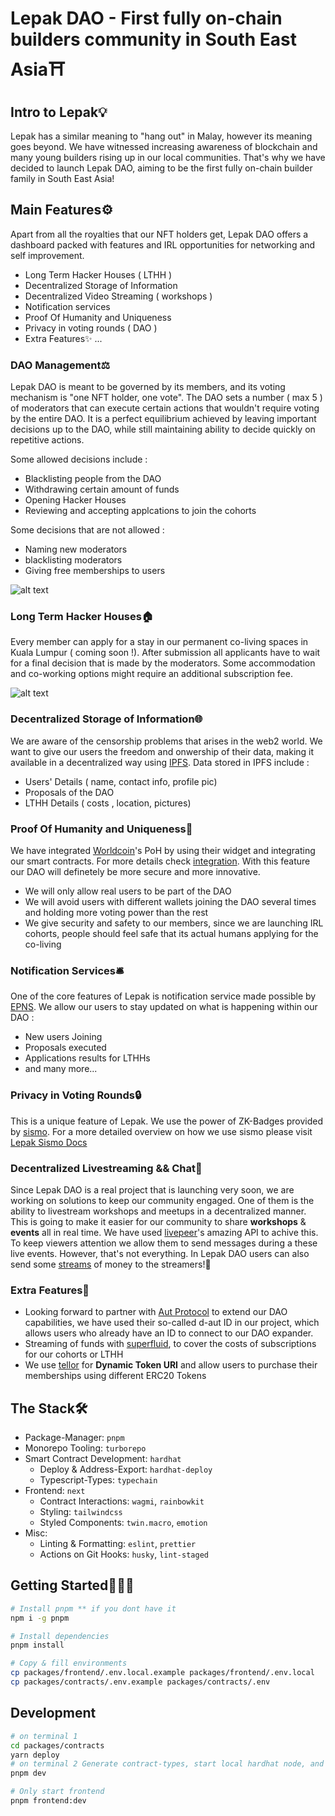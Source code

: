 # Lepak DAO - First fully on-chain builders community in South East Asia⛩

## **Intro to Lepak💡**

Lepak has a similar meaning to "hang out" in Malay, however its meaning goes beyond. We have witnessed increasing awareness of blockchain and many young builders rising up in our local communities. That's why we have decided to launch Lepak DAO, aiming to be the first fully on-chain builder family in South East Asia!

## **Main Features⚙️**
Apart from all the royalties that our NFT holders get, Lepak DAO offers a dashboard packed with features and IRL opportunities for networking and self improvement.

- Long Term Hacker Houses ( LTHH )
- Decentralized Storage of Information
- Decentralized Video Streaming ( workshops )
- Notification services 
- Proof Of Humanity and Uniqueness
- Privacy in voting rounds ( DAO )
- Extra Features✨ ...

### **DAO Management⚖️**

Lepak DAO is meant to be governed by its members, and its voting mechanism is "one NFT holder, one vote". The DAO sets a number ( max 5 ) of moderators that can execute certain actions that wouldn't require voting by the entire DAO. It is a perfect equilibrium achieved by leaving important decisions up to the DAO, while still maintaining ability to decide quickly on repetitive actions.

Some allowed decisions include :
  - Blacklisting people from the DAO
  - Withdrawing certain amount of funds
  - Opening Hacker Houses
  - Reviewing and accepting applcations to join the cohorts

Some decisions that are not allowed :
  - Naming new moderators
  - blacklisting moderators
  - Giving free memberships to users
  
![alt text](http://drive.google.com/uc?export=view&id=1KJpwCzDviXlZtTCFpTbsmalpL_gWiA9w)

### **Long Term Hacker Houses🏠**

Every member can apply for a stay in our permanent co-living spaces in Kuala Lumpur ( coming soon !). After submission all applicants have to wait for a final decision that is made by the moderators. Some accommodation and co-working options might require an additional subscription fee.

![alt text](http://drive.google.com/uc?export=view&id=1p_Jwm4xSATi_kluUcHFqWFXKVk7MI8jY)

### **Decentralized Storage of Information🌐**
We are aware of the censorship problems that arises in the web2 world. We want to give our users the freedom and onwership of their data, making it available in a decentralized way using [IPFS]('https://ipfs.tech/'). Data stored in IPFS include :
  - Users' Details ( name, contact info, profile pic)
  - Proposals of the DAO
  - LTHH Details ( costs , location, pictures)

### **Proof Of Humanity and Uniqueness💎**
We have integrated [Worldcoin](https://worldcoin.org/)'s PoH by using their widget and integrating our smart contracts. For more details check [integration](packages/contracts/contracts/LepakCore.sol). With this feature our DAO will definetely be more secure and more innovative. 
  - We will only allow real users to be part of the DAO
  - We will avoid users with different wallets joining the DAO several times and holding more voting power than the rest
  - We give security and safety to our members, since we are launching IRL cohorts, people should feel safe that its actual humans applying for the co-living

### **Notification Services🛎**
One of the core features of Lepak is notification service made possible by [EPNS](https://epns.io). We allow our users to stay updated on what is happening within our DAO :
  - New users Joining
  - Proposals executed
  - Applications results for LTHHs
  - and many more...

### **Privacy in Voting Rounds🔒**
This is a unique feature of Lepak. We use the power of ZK-Badges provided by [sismo](https://blog.sismo.io/what-is-sismo-part-1-zk-badges-73e7031bacda).
For a more detailed overview on how we use sismo please visit [Lepak Sismo Docs](packages/sismo/README.md)

### **Decentralized Livestreaming && Chat💭**
Since Lepak DAO is a real project that is launching very soon, we are working on solutions to keep our community engaged. One of them is the ability to livestream workshops and meetups in a decentralized manner. This is going to make it easier for our community to share **workshops** & **events** all in real time. We have used [livepeer](https://livepeer.org/)'s amazing API to achive this. To keep viewers attention we allow them to send messages during a these live events. However, that's not everything. In Lepak DAO users can also send some [streams](https://www.superfluid.finance/) of money to the streamers!🤑

### **Extra Features🦄**
  - Looking forward to partner with [Aut Protocol](https://docs.aut.id/v2/intro/what-is-aut) to extend our DAO capabilities, we have used their so-called d-aut ID in our project, which allows users who already have an ID to connect to our DAO expander.
  - Streaming of funds with [superfluid](https://www.superfluid.finance/), to cover the costs of subscriptions for our cohorts or LTHH
  - We use [tellor](https://tellor.io/) for **Dynamic Token URI** and allow users to purchase their memberships using different ERC20 Tokens

## The Stack🛠

- Package-Manager: `pnpm`
- Monorepo Tooling: `turborepo`
- Smart Contract Development: `hardhat`
  - Deploy & Address-Export: `hardhat-deploy`
  - Typescript-Types: `typechain`
- Frontend: `next`
  - Contract Interactions: `wagmi`, `rainbowkit`
  - Styling: `tailwindcss`
  - Styled Components: `twin.macro`, `emotion`
- Misc:
  - Linting & Formatting: `eslint`, `prettier`
  - Actions on Git Hooks: `husky`, `lint-staged`

## Getting Started🏃🏽‍♂️

```bash
# Install pnpm ** if you dont have it
npm i -g pnpm

# Install dependencies
pnpm install

# Copy & fill environments
cp packages/frontend/.env.local.example packages/frontend/.env.local
cp packages/contracts/.env.example packages/contracts/.env
```

## Development

```bash
# on terminal 1 
cd packages/contracts
yarn deploy
# on terminal 2 Generate contract-types, start local hardhat node, and start frontend with turborepo
pnpm dev

# Only start frontend
pnpm frontend:dev
```
